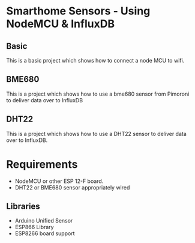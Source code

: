 # Smarthome Sensors - Using NodeMCU & InfluxDB

## Basic
This is a basic project which shows how to connect a node MCU to wifi. 

## BME680 
This is a project which shows how to use a bme680 sensor from Pimoroni to deliver data over to InfluxDB

## DHT22
This is a project which shows how to use a DHT22 sensor to deliver data over to InfluxDB.

# Requirements
* NodeMCU or other ESP 12-F board.
* DHT22 or BME680 sensor appropriately wired

## Libraries
* Arduino Unified Sensor
* ESP866 Library
* ESP8266 board support
